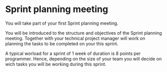# Sprint planning meeting

You will take part of your first Sprint planning meeting.

You will be introduced to the structure and objectives of the Sprint planning meeting. Together with your technical project manager will work on planning the tasks to be completed on your this sprint.

A typical worload for a sprint of 1 week of duration is 8 points per programmer. Hence, depending on the size of your team you will decide on wich tasks you will be working during this sprint.
